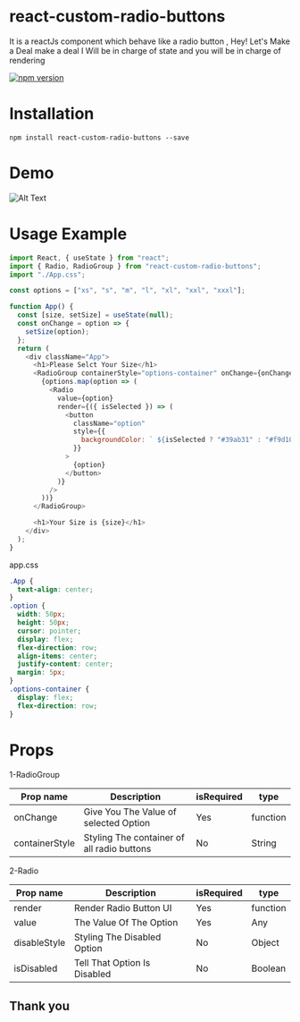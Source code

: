 # react-custom-radio-buttons

It is a reactJs component which behave like a radio button ,
Hey! Let's Make a Deal make a deal I Will be in charge of
state and you will be in charge of rendering

[![npm version](https://img.shields.io/npm/v/bootstrap.svg)](https://www.npmjs.com/package/react-custom-radio-buttons)

# Installation

```
npm install react-custom-radio-buttons --save

```

# Demo

![Alt Text](https://s5.gifyu.com/images/custom-buttons2.gif)

# Usage Example

```js
import React, { useState } from "react";
import { Radio, RadioGroup } from "react-custom-radio-buttons";
import "./App.css";

const options = ["xs", "s", "m", "l", "xl", "xxl", "xxxl"];

function App() {
  const [size, setSize] = useState(null);
  const onChange = option => {
    setSize(option);
  };
  return (
    <div className="App">
      <h1>Please Selct Your Size</h1>
      <RadioGroup containerStyle="options-container" onChange={onChange}>
        {options.map(option => (
          <Radio
            value={option}
            render={({ isSelected }) => (
              <button
                className="option"
                style={{
                  backgroundColor: ` ${isSelected ? "#39ab31" : "#f9d10a"} `
                }}
              >
                {option}
              </button>
            )}
          />
        ))}
      </RadioGroup>

      <h1>Your Size is {size}</h1>
    </div>
  );
}
```

app.css

```css
.App {
  text-align: center;
}
.option {
  width: 50px;
  height: 50px;
  cursor: pointer;
  display: flex;
  flex-direction: row;
  align-items: center;
  justify-content: center;
  margin: 5px;
}
.options-container {
  display: flex;
  flex-direction: row;
}
```

# Props

1-RadioGroup

| Prop name      | Description                                | isRequired | type     |
| -------------- | ------------------------------------------ | ---------- | -------- |
| onChange       | Give You The Value of selected Option      | Yes        | function |
| containerStyle | Styling The container of all radio buttons | No         | String   |

2-Radio

| Prop name    | Description                  | isRequired | type     |
| ------------ | ---------------------------- | ---------- | -------- |
| render       | Render Radio Button UI       | Yes        | function |
| value        | The Value Of The Option      | Yes        | Any      |
| disableStyle | Styling The Disabled Option  | No         | Object   |
| isDisabled   | Tell That Option Is Disabled | No         | Boolean  |

## Thank you
